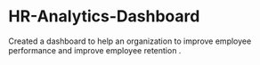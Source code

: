 # HR-Analytics-Dashboard
Created a dashboard to help an organization to improve employee performance and improve employee retention .
